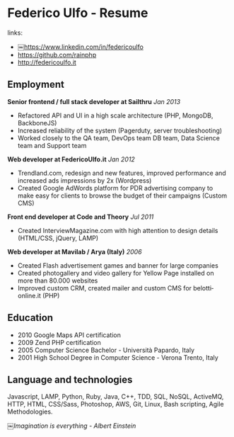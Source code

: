 Federico Ulfo - Resume
======================

links:
- ￼https://www.linkedin.com/in/federicoulfo
- https://github.com/rainphp
- http://federicoulfo.it
 


Employment
----------

**Senior front­end / full stack developer at Sailthru** *Jan 2013*
- Refactored API and UI in a high scale architecture (PHP, MongoDB,
BackboneJS)
- Increased reliability of the system (Pagerduty, server
troubleshooting)
- Worked closely to the QA team, DevOps team DB team, Data Science team
and Support team

**Web developer at FedericoUlfo.it** *Jan 2012*
- Trendland.com, redesign and new features, improved performance and
increased ads impressions by 2x (Wordpress)
- Created Google AdWords platform for PDR advertising company to make
easy for clients to browse the budget of their campaigns (Custom CMS)

**Front end developer at Code and Theory** *Jul 2011*
- Created InterviewMagazine.com with high attention to design details
(HTML/CSS, jQuery, LAMP)

**Web developer at Mavilab / Arya (Italy)** *2006*
- Created Flash advertisement games and banner for large companies
- Created photogallery and video gallery for Yellow Page installed on
more than 80.000 websites
- Improved custom CRM, created mailer and custom CMS for
belotti­online.it (PHP)


Education
---------
- 2010 Google Maps API certification
- 2009 Zend PHP certification
- 2005 Computer Science Bachelor - Università Papardo, Italy
- 2001 High School Degree in Computer Science - Verona Trento, Italy

Language and technologies
-------------------------
Javascript, LAMP, Python, Ruby, Java, C++, TDD, SQL, NoSQL, ActiveMQ,
HTTP, HTML, CSS/Sass, Photoshop, AWS, Git, Linux, Bash scripting, Agile
Methodologies.

*￼Imagination is everything -  Albert Einstein*
